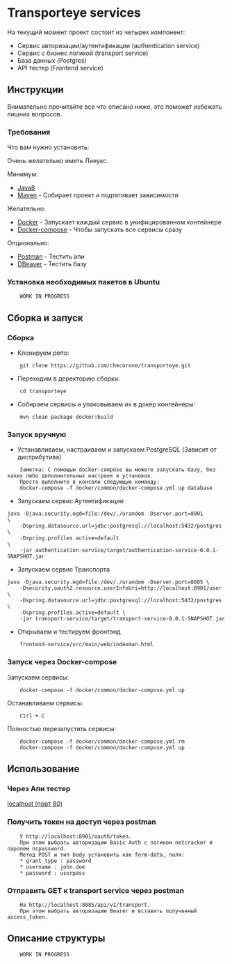 # Transporteye services 

На текущий момент проект состоит из четырех компонент:
* Сервис авторизации/аутентификации (authentication service)
* Сервис с бизнес логикой (transport service)
* База данных (Postgres)
* API тестер (Frontend service)

## Инструкции

Внимательно прочитайте все что описано ниже, это поможет избежать лишних вопросов.

### Требования

Что вам нужно установить:

Очень желательно иметь Линукс.

Минимум:
* [Java8](https://java.com/ru/download/)
* [Maven](https://maven.apache.org/) - Собирает проект и подтягивает зависимости

Желательно:
* [Docker](https://www.docker.com/) - Запускает каждый сервис в унифицированном контейнере 
* [Docker-compose](https://docs.docker.com/compose/install/) - Чтобы запускать все сервисы сразу

Опционально:
* [Postman](https://www.getpostman.com/) - Тестить апи
* [DBeaver](https://dbeaver.io/) - Тестить базу

### Установка необходимых пакетов в Ubuntu

```
    WORK IN PROGRESS
```

## Сборка и запуск

### Сборка

+ Клонируем репо:
```
    git clone https://github.com/checorone/transporteye.git
```

+ Переходим в деректорию сборки:
```
    cd transporteye
```

+ Собираем сервисы и упаковываем их в докер контейнеры:
```
    mvn clean package docker:build
```
### Запуск вручную

+ Устанавливаем, настраиваем и запускаем PostgreSQL (Зависит от дистрибутива)
    
```
    Заметка: С помощью docker-compose вы можете запускать базу, без каких либо дополнительных настроек и установок. 
    Просто выполните в консоли следующую команду:
    docker-compose -f docker/common/docker-compose.yml up database
```
    
+ Запускаем сервис Аутентификации
```
java -Djava.security.egd=file:/dev/./urandom -Dserver.port=8901         \ 
    -Dspring.datasource.url=jdbc:postgresql://localhost:5432/postgres   \
    -Dspring.profiles.active=default                                    \
    -jar authentication-service/target/authentication-service-0.0.1-SNAPSHOT.jar
```
+ Запускаем сервис Транспорта
```
java -Djava.security.egd=file:/dev/./urandom -Dserver.port=8085 \
    -Dsecurity.oauth2.resource.userInfoUri=http://localhost:8901/user \
    -Dspring.datasource.url=jdbc:postgresql://localhost:5432/postgres \
    -Dspring.profiles.active=default \
    -jar transport-service/target/transport-service-0.0.1-SNAPSHOT.jar
```
+ Открываем и тестируем фронтэнд
```
    frontend-service/src/main/web/indexman.html
```

### Запуск через Docker-compose

Запускаем сервисы:

```
    docker-compose -f docker/common/docker-compose.yml up
```

Останавливаем сервисы:

```
    Ctrl + C
```

Полностью перезапустить сервисы:

```
    docker-compose -f docker/common/docker-compose.yml rm
    docker-compose -f docker/common/docker-compose.yml up
```

## Использование

### Через Апи тестер

[localhost (порт 80)](http://localhost)

### Получить токен на доступ через postman
```
    У http://localhost:8901/oauth/token. 
    При этом выбрать авторизацию Basic Auth c логином netcracker и паролем ncpassword. 
    Метод POST и тип body установить как form-data, поля:
    * grant_type : password
    * username : john.doe
    * password : userpass
```

### Отправить GET к transport service через postman
```
    На http://localhost:8085/api/v1/transport. 
    При этом выбрать авторизацию Bearer и вставить полученный access_token.
```

## Описание структуры

```
    WORK IN PROGRESS
```
